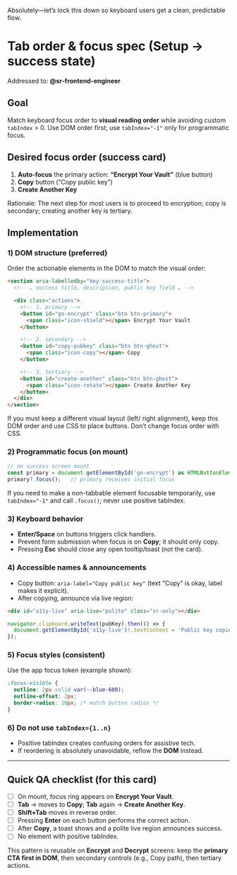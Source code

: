 Absolutely—let’s lock this down so keyboard users get a clean, predictable flow.

# Tab order & focus spec (Setup → success state)

Addressed to: **@sr-frontend-engineer**

## Goal

Match keyboard focus order to **visual reading order** while avoiding custom `tabIndex` > 0. Use DOM order first; use `tabIndex="-1"` only for programmatic focus.

## Desired focus order (success card)

1. **Auto‑focus** the primary action: **“Encrypt Your Vault”** (blue button)
2. **Copy** button (“Copy public key”)
3. **Create Another Key**

Rationale: The next step for most users is to proceed to encryption; copy is secondary; creating another key is tertiary.

## Implementation

### 1) DOM structure (preferred)

Order the actionable elements in the DOM to match the visual order:

```html
<section aria-labelledby="key-success-title">
  <!-- … success title, description, public key field … -->

  <div class="actions">
    <!-- 1. primary -->
    <button id="go-encrypt" class="btn btn-primary">
      <span class="icon-shield"></span> Encrypt Your Vault
    </button>

    <!-- 2. secondary -->
    <button id="copy-pubkey" class="btn btn-ghost">
      <span class="icon-copy"></span> Copy
    </button>

    <!-- 3. tertiary -->
    <button id="create-another" class="btn btn-ghost">
      <span class="icon-rotate"></span> Create Another Key
    </button>
  </div>
</section>
```

If you must keep a different visual layout (left/ right alignment), keep this DOM order and use CSS to place buttons. Don’t change focus order with CSS.

### 2) Programmatic focus (on mount)

```ts
// on success screen mount
const primary = document.getElementById('go-encrypt') as HTMLButtonElement;
primary?.focus();   // primary receives initial focus
```

If you need to make a non-tabbable element focusable temporarily, use `tabIndex="-1"` and call `.focus()`; never use positive tabIndex.

### 3) Keyboard behavior

* **Enter/Space** on buttons triggers click handlers.
* Prevent form submission when focus is on **Copy**; it should only copy.
* Pressing **Esc** should close any open tooltip/toast (not the card).

### 4) Accessible names & announcements

* Copy button: `aria-label="Copy public key"` (text “Copy” is okay, label makes it explicit).
* After copying, announce via live region:

```html
<div id="a11y-live" aria-live="polite" class="sr-only"></div>
```

```ts
navigator.clipboard.writeText(pubKey).then(() => {
  document.getElementById('a11y-live')!.textContent = 'Public key copied to clipboard.';
});
```

### 5) Focus styles (consistent)

Use the app focus token (example shown):

```css
:focus-visible {
  outline: 2px solid var(--blue-600);
  outline-offset: 2px;
  border-radius: 10px; /* match button radius */
}
```

### 6) Do **not** use `tabIndex={1..n}`

* Positive tabIndex creates confusing orders for assistive tech.
* If reordering is absolutely unavoidable, reflow the **DOM** instead.

---

## Quick QA checklist (for this card)

* [ ] On mount, focus ring appears on **Encrypt Your Vault**.
* [ ] **Tab** → moves to **Copy**; **Tab** again → **Create Another Key**.
* [ ] **Shift+Tab** moves in reverse order.
* [ ] Pressing **Enter** on each button performs the correct action.
* [ ] After **Copy**, a toast shows and a polite live region announces success.
* [ ] No element with positive tabIndex.

This pattern is reusable on **Encrypt** and **Decrypt** screens: keep the **primary CTA first in DOM**, then secondary controls (e.g., Copy path), then tertiary actions.
